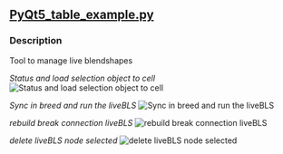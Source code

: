 ## [PyQt5_table_example.py](https://github.com/AdienDendra/ADScripts/blob/master/ui/PyQt5_table_example.py)
### Description

Tool to manage live blendshapes

_Status and load selection object to cell_
![Status and load selection object to cell](https://user-images.githubusercontent.com/47624392/210292847-f2b7d877-943a-4751-900c-f763d8f3e012.gif)

_Sync in breed and run the liveBLS_
![Sync in breed and run the liveBLS](https://user-images.githubusercontent.com/47624392/210292985-fa3bb5b6-b115-4fba-964a-9f8aa0f1db36.gif)

_rebuild break connection liveBLS_
![rebuild break connection liveBLS](https://user-images.githubusercontent.com/47624392/210292949-a8b358d5-3576-400a-8747-96b3388434eb.gif)

_delete liveBLS node selected_
![delete liveBLS node selected](https://user-images.githubusercontent.com/47624392/210293007-a383a5e0-0ccd-44d1-82ac-02440051f049.gif)
